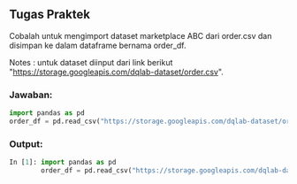 ## Tugas Praktek
Cobalah untuk mengimport dataset marketplace ABC dari order.csv dan disimpan ke dalam dataframe bernama order_df.

Notes : untuk dataset diinput dari link berikut "https://storage.googleapis.com/dqlab-dataset/order.csv".

### Jawaban:
```py
import pandas as pd
order_df = pd.read_csv("https://storage.googleapis.com/dqlab-dataset/order.csv")
```

### Output:
```py
In [1]: import pandas as pd
        order_df = pd.read_csv("https://storage.googleapis.com/dqlab-dataset/order.csv")
```